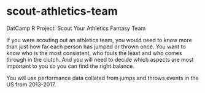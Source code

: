 # scout-athletics-team
DatCamp R Project: Scout Your Athletics Fantasy Team

If you were scouting out an athletics team, you would need to know more than just how far each person has jumped or thrown once. You want to know who is the most consistent, who fouls the least and who comes through in the clutch. And you will need to decide which aspects are most important to you so you can find the right balance.

You will use performance data collated from jumps and throws events in the US from 2013-2017.
